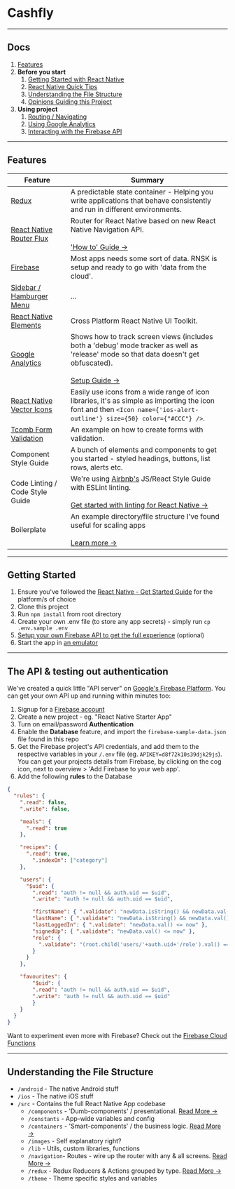 
# Cashfly

--- 
## Docs

1. [Features](#features)
1. **Before you start**
   1. [Getting Started with React Native](/docs/react-native.md)
   1. [React Native Quick Tips](/docs/quick-tips.md)
   1. [Understanding the File Structure](#understanding-the-file-structure)
   1. [Opinions Guiding this Project](/docs/opinions.md)
1. **Using project**
   1. [Routing / Navigating](/src/navigation/README.md)
   1. [Using Google Analytics](/docs/google-analytics.md)
   1. [Interacting with the Firebase API](https://firebase.google.com/docs/database/web/start)

---

## Features

| Feature | Summary |
| --- | --- |
| [Redux](https://github.com/reactjs/react-redux) | A predictable state container - Helping you write applications that behave consistently and run in different environments. |
| [React Native Router Flux](https://github.com/aksonov/react-native-router-flux) | Router for React Native based on new React Native Navigation API. <br><br>['How to' Guide &rarr;](/src/navigation/README.md)|
| [Firebase](https://firebase.google.com) | Most apps needs some sort of data. RNSK is setup and ready to go with 'data from the cloud'. |
| [Sidebar / Hamburger Menu](https://github.com/react-native-community/react-native-side-menu) | ... |
| [React Native Elements](https://github.com/react-native-community/react-native-elements) | Cross Platform React Native UI Toolkit. |
| [Google Analytics](https://github.com/idehub/react-native-google-analytics-bridge) | Shows how to track screen views (includes both a 'debug' mode tracker as well as 'release' mode so that data doesn't get obfuscated). <br><br>[Setup Guide &rarr;](/docs/google-analytics.md) |
| [React Native Vector Icons](https://github.com/oblador/react-native-vector-icons) | Easily use icons from a wide range of icon libraries, it's as simple as importing the icon font and then `<Icon name={'ios-alert-outline'} size={50} color={"#CCC"} />`. |
| [Tcomb Form Validation](https://github.com/gcanti/tcomb-form-native) | An example on how to create forms with validation. |
| Component Style Guide | A bunch of elements and components to get you started - styled headings, buttons, list rows, alerts etc. |
| Code Linting / Code Style Guide | We're using [Airbnb's](https://github.com/airbnb/javascript) JS/React Style Guide with ESLint linting. <br><br>[Get started with linting for React Native &rarr;](https://medium.com/pvtl/linting-for-react-native-bdbb586ff694) |
| Boilerplate | An example directory/file structure I've found useful for scaling apps <br><br>[Learn more &rarr;](#understanding-the-file-structure) |

---

## Getting Started

1. Ensure you've followed the [React Native - Get Started Guide](https://facebook.github.io/react-native/docs/getting-started.html) for the platform/s of choice
1. Clone this project
1. Run `npm install` from root directory
1. Create your own .env file (to store any app secrets) - simply run `cp .env.sample .env`
1. [Setup your own Firebase API to get the full experience](#the-api--testing-out-authentication) (optional)
1. Start the app in [an emulator](/docs/quick-tips.md#running-in-an-emulator)

---

## The API & testing out authentication
We've created a quick little "API server" on [Google's Firebase Platform](https://firebase.google.com/). You can get your own API up and running within minutes too:

1. Signup for a [Firebase account](https://firebase.google.com/)
1. Create a new project - eg. "React Native Starter App"
1. Turn on email/password __Authentication__
1. Enable the __Database__ feature, and import the `firebase-sample-data.json` file found in this repo
1. Get the Firebase project's API credentials, and add them to the respective variables in your `/.env` file (eg. `APIKEY=d8f72k10s39djk29js`). You can get your projects details from Firebase, by clicking on the cog icon, next to overview > 'Add Firebase to your web app'.
1. Add the following __rules__ to the Database

```json
{
  "rules": {
    ".read": false,
    ".write": false,

    "meals": {
      ".read": true
    },

    "recipes": {
      ".read": true,
    	".indexOn": ["category"]
    },

    "users": {
      "$uid": {
        ".read": "auth != null && auth.uid == $uid",
        ".write": "auth != null && auth.uid == $uid",

        "firstName": { ".validate": "newData.isString() && newData.val().length > 0" },
        "lastName": { ".validate": "newData.isString() && newData.val().length > 0" },
        "lastLoggedIn": { ".validate": "newData.val() <= now" },
        "signedUp": { ".validate": "newData.val() <= now" },
        "role": {
          ".validate": "(root.child('users/'+auth.uid+'/role').val() === 'admin' && newData.val() === 'admin') || newData.val() === 'user'"
        }
      }
    },

    "favourites": {
    	"$uid": {
      	".read": "auth != null && auth.uid == $uid",
      	".write": "auth != null && auth.uid == $uid"
    	}
  	}
  }
}
```

Want to experiment even more with Firebase? Check out the [Firebase Cloud Functions](/docs/README.md)

---

## Understanding the File Structure

- `/android` - The native Android stuff
- `/ios` - The native iOS stuff
- `/src` - Contains the full React Native App codebase
  - `/components` - 'Dumb-components' / presentational. [Read More &rarr;](/src/components/README.md)
  - `/constants` - App-wide variables and config
  - `/containers` - 'Smart-components' / the business logic. [Read More &rarr;](/src/containers/README.md)
  - `/images` - Self explanatory right?
  - `/lib` - Utils, custom libraries, functions
  - `/navigation`- Routes - wire up the router with any & all screens. [Read More &rarr;](/src/navigation/README.md)
  - `/redux` - Redux Reducers & Actions grouped by type. [Read More &rarr;](/src/redux/README.md)
  - `/theme` - Theme specific styles and variables
